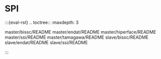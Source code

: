 # SPI

:::{eval-rst}
.. toctree::
   :maxdepth: 3

   master/bissc/README
   master/endat/README
   master/hiperface/README
   master/ssi/README
   master/tamagawa/README
   slave/bissc/README
   slave/endat/README
   slave/ssi/README


:::
